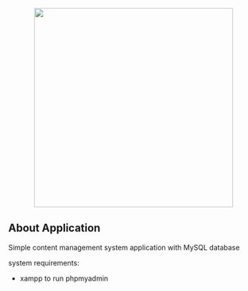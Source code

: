 <p align="center"><a href="https://laravel.com" target="_blank"><img src="https://www.iconfinder.com/icons/1285072/codeigniter_coding_development_framework_js_logo_php_icon" width="400"></a></p>

## About Application

Simple content management system application with MySQL database

system requirements:

-   xampp to run phpmyadmin
